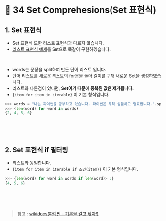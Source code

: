 # 📝 34 Set Comprehesions(Set 표현식)

## 1. Set 표현식
* Set 표현식 또한 리스트 표현식과 다르지 않습니다.
* [리스트 표현식 예제](https://github.com/my-choe/TIL/blob/main/Python/Python_Basic_Grammar/33_List_Comprehesions(%EB%A6%AC%EC%8A%A4%ED%8A%B8_%ED%91%9C%ED%98%84%EC%8B%9D).md)를 Set으로 똑같이 구현하겠습니다.
<br/>

* words는 문장을 split하여 만든 단어 리스트 입니다.
* 단어 리스트를 새로운 리스트의 for문을 돌아 길이를 구해 새로운 Set을 생성하였습니다.
* 리스트와 다른점이 있다면, **Set이기 때문에 중복된 값은 제거됩니다.**
* `{item for item in iterable}` 이 기본 형식입니다.
```python
>>> words = "나는 파이썬을 공부하고 있습니다. 파이썬은 무척 심플하고 명료합니다.".split()
>>> {len(word) for word in words}
{2, 4, 5, 6}
```


<br/><br/><br/>
## 2. Set 표현식 if 필터링
* 리스트와 동일합니다.
* `{item for item in iterable if 조건(item)}` 이 기본 형식입니다.
```python
>>> {len(word) for word in words if len(word)> 3}
{4, 5, 6}
```


<br/><br/><br/>
> 참고 : [wikidocs(파이썬 - 기본을 갈고 닦자!)](https://wikidocs.net/16066)
